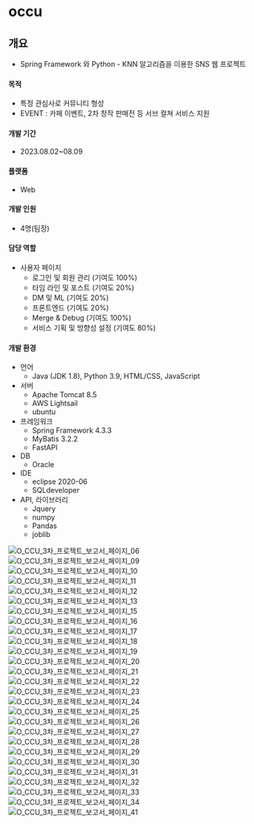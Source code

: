 # occu
## 개요
- Spring Framework 와 Python - KNN 알고리즘을 이용한 SNS 웹 프로젝트

#### 목적
- 특정 관심사로 커뮤니티 형성
- EVENT : 카페 이벤트, 2차 창작 판매전 등 서브 컬쳐 서비스 지원

#### 개발 기간
- 2023.08.02~08.09

#### 플랫폼
- Web

#### 개발 인원
- 4명(팀장)

#### 담당 역할
- 사용자 페이지
  - 로그인 및 회원 관리 (기여도 100%)
  - 타임 라인 및 포스트 (기여도 20%)
  - DM 및 ML (기여도 20%)
  - 프론트엔드 (기여도 20%)
  - Merge & Debug (기여도 100%)
  - 서비스 기획 및 방향성 설정 (기여도 80%)

#### 개발 환경
- 언어
  - Java (JDK 1.8), Python 3.9, HTML/CSS, JavaScript
- 서버
  - Apache Tomcat 8.5
  - AWS Lightsail
  - ubuntu
- 프레임워크
  - Spring Framework 4.3.3
  - MyBatis 3.2.2
  - FastAPI
- DB
  - Oracle
- IDE
  - eclipse 2020-06
  - SQLdeveloper
- API, 라이브러리
  - Jquery
  - numpy
  - Pandas
  - joblib
 
![O_CCU_3차_프로젝트_보고서_페이지_06](https://github.com/leenapark/occu/assets/74292378/26800113-a562-4495-9e48-61dab97f3c0b)
![O_CCU_3차_프로젝트_보고서_페이지_09](https://github.com/leenapark/occu/assets/74292378/ed06c4f8-ea85-4206-8aa6-7f6ef0fe6b6c)
![O_CCU_3차_프로젝트_보고서_페이지_10](https://github.com/leenapark/occu/assets/74292378/b388ad6d-1318-479a-8baf-193505eb1562)
![O_CCU_3차_프로젝트_보고서_페이지_11](https://github.com/leenapark/occu/assets/74292378/88ceb7e1-052f-4a81-8fdc-2e517e42b5e3)
![O_CCU_3차_프로젝트_보고서_페이지_12](https://github.com/leenapark/occu/assets/74292378/9bcd2c65-9b10-456e-be60-7f7d2dffaff7)
![O_CCU_3차_프로젝트_보고서_페이지_13](https://github.com/leenapark/occu/assets/74292378/dd6f3aca-fdac-4028-be2e-ddc81ef857b7)
![O_CCU_3차_프로젝트_보고서_페이지_15](https://github.com/leenapark/occu/assets/74292378/fa5bd339-b667-470a-9467-daf58d4939db)
![O_CCU_3차_프로젝트_보고서_페이지_16](https://github.com/leenapark/occu/assets/74292378/89183219-d934-407b-a0aa-2024e7d9fa9e)
![O_CCU_3차_프로젝트_보고서_페이지_17](https://github.com/leenapark/occu/assets/74292378/6d8173a4-5ab3-4410-8c62-06e44fd6bb23)
![O_CCU_3차_프로젝트_보고서_페이지_18](https://github.com/leenapark/occu/assets/74292378/99c4dc56-884f-484d-8a44-bfa77395d538)
![O_CCU_3차_프로젝트_보고서_페이지_19](https://github.com/leenapark/occu/assets/74292378/b9918f19-4ae1-4e76-9498-cefd9f87bc7e)
![O_CCU_3차_프로젝트_보고서_페이지_20](https://github.com/leenapark/occu/assets/74292378/89c686e7-af79-4bb9-9287-31516778c7d6)
![O_CCU_3차_프로젝트_보고서_페이지_21](https://github.com/leenapark/occu/assets/74292378/bfbe1b8e-164d-44e4-80e3-4aeab0454340)
![O_CCU_3차_프로젝트_보고서_페이지_22](https://github.com/leenapark/occu/assets/74292378/2412c7c9-f160-475b-ac74-d6f66d575a62)
![O_CCU_3차_프로젝트_보고서_페이지_23](https://github.com/leenapark/occu/assets/74292378/d6a2f554-6b0a-438d-b649-52d13ed07ec5)
![O_CCU_3차_프로젝트_보고서_페이지_24](https://github.com/leenapark/occu/assets/74292378/f16a2f61-f9bb-4f0d-92aa-6da60d4c87d9)
![O_CCU_3차_프로젝트_보고서_페이지_25](https://github.com/leenapark/occu/assets/74292378/7565713a-a1ff-47a6-b6e0-b4fcb2bd58b0)
![O_CCU_3차_프로젝트_보고서_페이지_26](https://github.com/leenapark/occu/assets/74292378/63714c19-6a2a-45b7-948e-88a3e095f2d2)
![O_CCU_3차_프로젝트_보고서_페이지_27](https://github.com/leenapark/occu/assets/74292378/7c47a940-1235-4bf2-b832-d0e26f4286f9)
![O_CCU_3차_프로젝트_보고서_페이지_28](https://github.com/leenapark/occu/assets/74292378/f385494d-b45a-4eea-bc5f-b54540a33c4b)
![O_CCU_3차_프로젝트_보고서_페이지_29](https://github.com/leenapark/occu/assets/74292378/0dd825a3-8036-4441-bb9e-5b71f847606e)
![O_CCU_3차_프로젝트_보고서_페이지_30](https://github.com/leenapark/occu/assets/74292378/5330c0dc-152b-433d-b046-1b332524ba08)
![O_CCU_3차_프로젝트_보고서_페이지_31](https://github.com/leenapark/occu/assets/74292378/06a7b6dc-0b56-42f0-984d-57a05d1525ec)
![O_CCU_3차_프로젝트_보고서_페이지_32](https://github.com/leenapark/occu/assets/74292378/14576601-7641-41a5-9ae7-d89ccef88163)
![O_CCU_3차_프로젝트_보고서_페이지_33](https://github.com/leenapark/occu/assets/74292378/bf195691-b209-4e9f-a73f-3b55731aee5d)
![O_CCU_3차_프로젝트_보고서_페이지_34](https://github.com/leenapark/occu/assets/74292378/6d374989-96de-4e52-887b-1e6b37d6c437)
![O_CCU_3차_프로젝트_보고서_페이지_41](https://github.com/leenapark/occu/assets/74292378/6a616e51-38ee-409e-bed8-71e87e195395)

